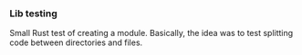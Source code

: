 ### Lib testing

Small Rust test of creating a module. Basically, the idea was to test splitting code between directories and files.
